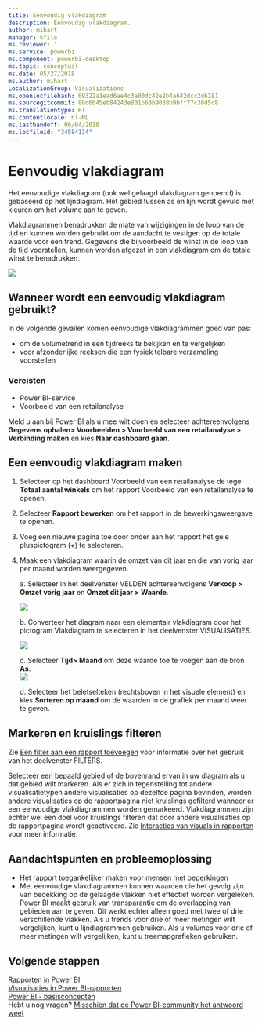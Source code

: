 ```yaml
---
title: Eenvoudig vlakdiagram
description: Eenvoudig vlakdiagram.
author: mihart
manager: kfile
ms.reviewer: ''
ms.service: powerbi
ms.component: powerbi-desktop
ms.topic: conceptual
ms.date: 05/27/2018
ms.author: mihart
LocalizationGroup: Visualizations
ms.openlocfilehash: 09322a1ead6ae4c3a00dc42e2b4a642dcc2d6181
ms.sourcegitcommit: 80d6b45eb84243e801b60b9038b9bff77c30d5c8
ms.translationtype: HT
ms.contentlocale: nl-NL
ms.lasthandoff: 06/04/2018
ms.locfileid: "34584134"
---
```

# <a name="basic-area-chart"></a>Eenvoudig vlakdiagram
Het eenvoudige vlakdiagram (ook wel gelaagd vlakdiagram genoemd) is gebaseerd op het lijndiagram. Het gebied tussen as en lijn wordt gevuld met kleuren om het volume aan te geven. 

Vlakdiagrammen benadrukken de mate van wijzigingen in de loop van de tijd en kunnen worden gebruikt om de aandacht te vestigen op de totale waarde voor een trend. Gegevens die bijvoorbeeld de winst in de loop van de tijd voorstellen, kunnen worden afgezet in een vlakdiagram om de totale winst te benadrukken.

![](media/power-bi-visualization-basic-area-chart/powerbi-area-chartnew.png)

## <a name="when-to-use-a-basic-area-chart"></a>Wanneer wordt een eenvoudig vlakdiagram gebruikt?
In de volgende gevallen komen eenvoudige vlakdiagrammen goed van pas:

* om de volumetrend in een tijdreeks te bekijken en te vergelijken 
* voor afzonderlijke reeksen die een fysiek telbare verzameling voorstellen

### <a name="prerequisites"></a>Vereisten
 - Power BI-service
 - Voorbeeld van een retailanalyse

Meld u aan bij Power BI als u mee wilt doen en selecteer achtereenvolgens **Gegevens ophalen\> Voorbeelden \> Voorbeeld van een retailanalyse > Verbinding maken** en kies **Naar dashboard gaan**. 

## <a name="create-a-basic-area-chart"></a>Een eenvoudig vlakdiagram maken
 

1. Selecteer op het dashboard Voorbeeld van een retailanalyse de tegel **Totaal aantal winkels** om het rapport Voorbeeld van een retailanalyse te openen.
2. Selecteer **Rapport bewerken** om het rapport in de bewerkingsweergave te openen.
3. Voeg een nieuwe pagina toe door onder aan het rapport het gele pluspictogram (+) te selecteren.
4. Maak een vlakdiagram waarin de omzet van dit jaar en die van vorig jaar per maand worden weergegeven.
   
   a. Selecteer in het deelvenster VELDEN achtereenvolgens **Verkoop \> Omzet vorig jaar** en **Omzet dit jaar > Waarde**.

   ![](media/power-bi-visualization-basic-area-chart/power-bi-bar-chart.png)

   b.  Converteer het diagram naar een elementair vlakdiagram door het pictogram Vlakdiagram te selecteren in het deelvenster VISUALISATIES.

   ![](media/power-bi-visualization-basic-area-chart/convertchart.png)
   
   c.  Selecteer **Tijd\> Maand** om deze waarde toe te voegen aan de bron **As**.   
   ![](media/power-bi-visualization-basic-area-chart/powerbi-area-chartnew.png)
   
   d.  Selecteer het beletselteken (rechtsboven in het visuele element) en kies **Sorteren op maand** om de waarden in de grafiek per maand weer te geven.

## <a name="highlighting-and-cross-filtering"></a>Markeren en kruislings filteren
Zie [Een filter aan een rapport toevoegen](power-bi-report-add-filter.md) voor informatie over het gebruik van het deelvenster FILTERS.

Selecteer een bepaald gebied of de bovenrand ervan in uw diagram als u dat gebied wilt markeren.  Als er zich in tegenstelling tot andere visualisatietypen andere visualisaties op dezelfde pagina bevinden, worden andere visualisaties op de rapportpagina niet kruislings gefilterd wanneer er een eenvoudige vlakdiagrammen worden gemarkeerd. Vlakdiagrammen zijn echter wel een doel voor kruislings filteren dat door andere visualisaties op de rapportpagina wordt geactiveerd. Zie [Interacties van visuals in rapporten](service-reports-visual-interactions.md) voor meer informatie.


## <a name="considerations-and-troubleshooting"></a>Aandachtspunten en probleemoplossing   
* [Het rapport toegankelijker maken voor mensen met beperkingen](desktop-accessibility.md)
* Met eenvoudige vlakdiagrammen kunnen waarden die het gevolg zijn van bedekking op de gelaagde vlakken niet effectief worden vergeleken. Power BI maakt gebruik van transparantie om de overlapping van gebieden aan te geven. Dit werkt echter alleen goed met twee of drie verschillende vlakken. Als u trends voor drie of meer metingen wilt vergelijken, kunt u lijndiagrammen gebruiken. Als u volumes voor drie of meer metingen wilt vergelijken, kunt u treemapgrafieken gebruiken.

## <a name="next-steps"></a>Volgende stappen
[Rapporten in Power BI](service-reports.md)  
[Visualisaties in Power BI-rapporten](power-bi-report-visualizations.md)  
[Power BI - basisconcepten](service-basic-concepts.md)  
Hebt u nog vragen? [Misschien dat de Power BI-community het antwoord weet](http://community.powerbi.com/)

